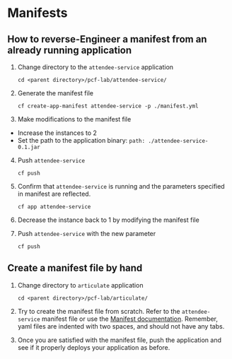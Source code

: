 # Manifests

## How to reverse-Engineer a manifest from an already running application

1. Change directory to the ```attendee-service``` application

    ```cd <parent directory>/pcf-lab/attendee-service/```
  
2. Generate the manifest file

    ```cf create-app-manifest attendee-service -p ./manifest.yml```
  
3. Make modifications to the manifest file

  - Increase the instances to 2
  - Set the path to the application binary:  ```path: ./attendee-service-0.1.jar```

4. Push ```attendee-service```

    ```cf push```
  
5. Confirm that ```attendee-service``` is running and the parameters specified in manifest are reflected.

    ```cf app attendee-service```
    
6. Decrease the instance back to 1 by modifying the manifest file
7. Push ```attendee-service``` with the new parameter

    ```cf push```
    
## Create a manifest file by hand

1. Change directory to ```articulate``` application

    ```cd <parent directory>/pcf-lab/articulate/```
    
2. Try to create the manifest file from scratch. Refer to the ```attendee-service``` manifest file or use the [Manifest documentation](https://docs.pivotal.io/pivotalcf/2-6/devguide/deploy-apps/manifest.html). Remember, yaml files are indented with two spaces, and should not have any tabs.

3. Once you are satisfied with the manifest file, push the application and see if it properly deploys your
application as before.
